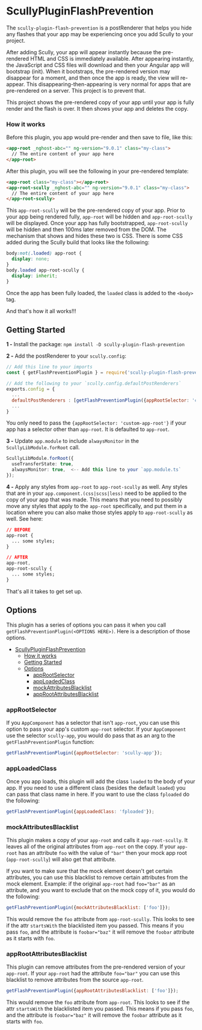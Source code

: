 # ScullyPluginFlashPrevention

The `scully-plugin-flash-prevention` is a postRenderer that helps you hide any flashes that your
app may be experiencing once you add Scully to your project.

After adding Scully, your app will appear instantly because the pre-rendered HTML and CSS is
immediately available. After appearing instantly, the JavaScript and CSS files will download and
then your Angular app will bootstrap (init). When it bootstraps, the pre-rendered version may
disappear for a moment, and then once the app is ready, the view will re-appear. This
disappearing-then-appearing is very normal for apps that are pre-rendered on a server. This
project is to prevent that.

This project shows the pre-rendered copy of your app until your app is fully render and the
flash is over. It then shows your app and deletes the copy.

### How it works

Before this plugin, you app would pre-render and then save to file, like this:

```html
<app-root _nghost-abc="" ng-version="9.0.1" class="my-class">
  // The entire content of your app here
</app-root>
```

After this plugin, you will see the following in your pre-rendered template:

```html
<app-root class="my-class"></app-root>
<app-root-scully _nghost-abc="" ng-version="9.0.1" class="my-class">
  // The entire content of your app here
</app-root-scully>
```

This `app-root-scully` will be the pre-rendered copy of your app. Prior to your app being
rendered fully, `app-root` will be hidden and `app-root-scully` will be displayed. Once your
app has fully bootstrapped, `app-root-scully` will be hidden and then 100ms later removed
from the DOM. The mechanism that shows and hides these two is CSS. There is some CSS added
during the Scully build that looks like the following:

```css
body:not(.loaded) app-root {
  display: none;
}
body.loaded app-root-scully {
  display: inherit;
}
```

Once the app has been fully loaded, the `loaded` class is added to the `<body>` tag.

And that's how it all works!!!

## Getting Started

**1 -** Install the package: `npm install -D scully-plugin-flash-prevention`

**2 -** Add the postRenderer to your `scully.config`:

```javascript
// Add this line to your imports
const { getFlashPreventionPlugin } = require('scully-plugin-flash-prevention');

// Add the following to your `scully.config.defaultPostRenderers`
exports.config = {
  ...
  defaultPostRenderers : [getFlashPreventionPlugin({appRootSelector: 'custom-app-root'})],
  ...
}
```

You only need to pass the `{appRootSelector: 'custom-app-root'}` if your app has a selector other
than `app-root`. It is defaulted to `app-root`.

**3 -** Update `app.module` to include `alwaysMonitor` in the `ScullyLibModule.forRoot` call.

```typescript
ScullyLibModule.forRoot({
  useTransferState: true,
  alwaysMonitor: true,  <-- Add this line to your `app.module.ts`
});
```

**4 -** Apply any styles from `app-root` to `app-root-scully` as well. Any styles that are in your
`app.component.(css|scss|less)` need to be applied to the copy of your app that was made. This means
that you need to possibly move any styles that apply to the `app-root` specifically, and put them
in a location where you can also make those styles apply to `app-root-scully` as well. See here:

```css
// BEFORE
app-root {
  ... some styles;
}

// AFTER
app-root,
app-root-scully {
  ... some styles;
}
```

That's all it takes to get set up.

## Options

This plugin has a series of options you can pass it when you call `getFlashPreventionPlugin(<OPTIONS HERE>)`.
Here is a description of those options.

- [ScullyPluginFlashPrevention](#scullypluginflashprevention)
    - [How it works](#how-it-works)
  - [Getting Started](#getting-started)
  - [Options](#options)
    - [appRootSelector](#approotselector)
    - [appLoadedClass](#apploadedclass)
    - [mockAttributesBlacklist](#mockattributesblacklist)
    - [appRootAttributesBlacklist](#approotattributesblacklist)

### appRootSelector

If you `AppComponent` has a selector that isn't `app-root`, you can use this option to pass your app's custom
`app-root` selector. If your `AppComponent` use the selector `scully-app`, you would do pass that as an arg to
the `getFlashPreventionPlugin` function:

```javascript
getFlashPreventionPlugin({appRootSelector: 'scully-app'});
```

### appLoadedClass

Once you app loads, this plugin will add the class `loaded` to the body of your app. If you need to use a different
class (besides the default `loaded`) you can pass that class name in here. If you want to use the class `fploaded`
do the following:

```javascript
getFlashPreventionPlugin({appLoadedClass: 'fploaded'});
```

### mockAttributesBlacklist

This plugin makes a copy of your `app-root` and calls it `app-root-scully`. It leaves all of the original
attributes from `app-root` on the copy. If your `app-root` has an attribute `foo` with the value of `"bar"`
then your mock app root (`app-root-scully`) will also get that attribute.

If you want to make sure that the mock element doesn't get certain attributes, you can use this blacklist
to remove certain attributes from the mock element. Example: if the original `app-root` had `foo="bar"` as an
attribute, and you want to exclude that on the mock copy of it, you would do the following:

```javascript
getFlashPreventionPlugin({mockAttributesBlacklist: ['foo']});
```

This would remove the `foo` attribute from `app-root-scully`. This looks to see if the attr `startsWith` the
blacklisted item you passed. This means if you pass `foo`, and the attribute is `foobar="baz"` it will remove
the `foobar` attribute as it starts with `foo`.

### appRootAttributesBlacklist

This plugin can remove attributes from the pre-rendered version of your `app-root`. If your `app-root` had
the attribute `foo="bar"` you can use this blacklist to remove attributes from the source `app-root`.

```javascript
getFlashPreventionPlugin({appRootAttributesBlacklist: ['foo']});
```

This would remove the `foo` attribute from `app-root`. This looks to see if the attr `startsWith` the
blacklisted item you passed. This means if you pass `foo`, and the attribute is `foobar="baz"` it will remove
the `foobar` attribute as it starts with `foo`.
